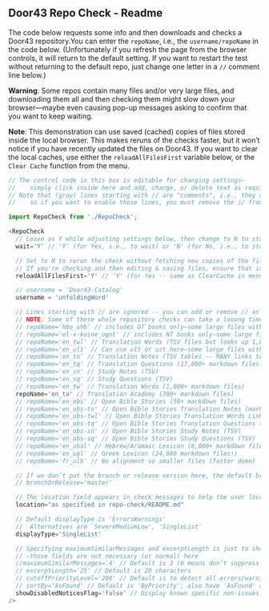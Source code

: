 ## Door43 Repo Check - Readme

The code below requests some info and then downloads and checks a Door43 repository.You can enter the `repoName`, i.e., the `username/repoName` in the code below. (Unfortunately if you refresh the page from the browser controls, it will return to the default setting. If you want to restart the test without returning to the default repo, just change one letter in a `//` comment line below.)

**Warning**: Some repos contain many files and/or very large files, and downloading them all and then checking them might slow down your browser—maybe even causing pop-up messages asking to confirm that you want to keep waiting.

**Note**: This demonstration can use saved (cached) copies of files stored inside the local browser. This makes reruns of the checks faster, but it won’t notice if you have recently updated the files on Door43. If you want to clear the local caches, use either the `reloadAllFilesFirst` variable below, or the `Clear Cache` function from the menu.

```js
// The control code in this box is editable for changing settings—
//    simply click inside here and add, change, or delete text as required.
// Note that (gray) lines starting with // are "comments", i.e., they are ignored by the software
//    so if you want to enable those lines, you must remove the // from the beginning of the line.

import RepoCheck from './RepoCheck';

<RepoCheck
  // Leave as Y while adjusting settings below, then change to N to start the check
  wait='Y' // 'Y' (for Yes, i.e., to wait) or 'N' (for No, i.e., to start checking)

  // Set to N to rerun the check without fetching new copies of the files (slightly faster)
  // If you're checking and then editing & saving files, ensure that it's set to Y before you recheck
  reloadAllFilesFirst='Y' // 'Y' (for Yes -- same as ClearCache in menu) or 'N' (for No)

  // username = 'Door43-Catalog'
  username = 'unfoldingWord'

  // Lines starting with // are ignored -- you can add or remove // as desired
  // NOTE: Some of these whole repository checks can take a looong time!
  // repoName='hbo_uhb' // includes OT books only—some large files with parsing info!
  // repoName='el-x-koine_ugnt' // includes NT books only—some large files with parsing info!
  // repoName='en_twl' // Translation Words (TSV files but looks up 1,000+ markdown files)
  // repoName='en_ult' // Can use ult or ust here—some large files with alignment info!
  // repoName='en_tn' // Translation Notes (TSV tables -- MANY links to check!)
  // repoName='en_tq' // Translation Questions (17,000+ markdown files!)
  // repoName='en_sn' // Study Notes (TSV)
  // repoName='en_sq' // Study Questions (TSV)
  // repoName='en_tw' // Translation Words (1,000+ markdown files)
  repoName='en_ta' // Translation Academy (700+ markdown files)
  // repoName='en_obs' // Open Bible Stories (50+ markdown files)
  // repoName='en_obs-tn' // Open Bible Stories Translation Notes (markdown files)
  // repoName='en_obs-twl' // Open Bible Stories Translation Words Links (TSV)
  // repoName='en_obs-tq' // Open Bible Stories Translation Questions (markdown)
  // repoName='en_obs-sn' // Open Bible Stories Study Notes (TSV)
  // repoName='en_obs-sq' // Open Bible Stories Study Questions (TSV)
  // repoName='en_uhal' // Hebrew/Aramaic Lexicon (8,000+ markdown files!)
  // repoName='en_ugl' // Greek Lexicon (24,000 markdown files!)
  // repoName='fr_ulb' // No alignment so smaller files (faster demo)

  // If we don’t put the branch or release version here, the default branch is used
  // branchOrRelease='master'

  // The location field appears in check messages to help the user locate the issue
  location="as specified in repo-check/README.md"

  // Default displayType is 'ErrorsWarnings'
  //  Alternatives are `SevereMediumLow', 'SingleList'
  displayType='SingleList'

  // Specifying maximumSimilarMessages and excerptLength is just to show off options
  // —those fields are not necessary (or normal) here
  //maximumSimilarMessages='4' // Default is 3 (0 means don’t suppress any)
  // excerptLength='25' // Default is 20 characters
  // cutoffPriorityLevel='200' // Default is to detect all errors/warnings
  // sortBy='AsFound' // Default is 'ByPriority'; also have 'AsFound' and 'ByRepo' (not relevant here)
  showDisabledNoticesFlag='false' // Display known specific non-issues: 'true' or 'false'
/>
```
